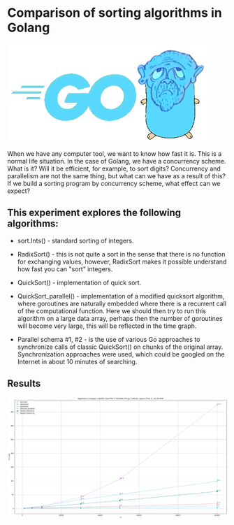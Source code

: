 # Comparison of sorting algorithms in Golang

![dot.png](gopher.png)

When we have any computer tool, we want to know how fast it is. This is a normal life situation.
In the case of Golang, we have a concurrency scheme. What is it? Will it be efficient, for example, to sort digits?
Concurrency and parallelism are not the same thing, but what can we have as a result of this?
If we build a sorting program by concurrency scheme, what effect can we expect?

## This experiment explores the following algorithms:

* sort.Ints() - standard sorting of integers.

* RadixSort() - this is not quite a sort in the sense that there is no function for exchanging values, however, RadixSort makes it possible
understand how fast you can "sort" integers.

* QuickSort() - implementation of quick sort.

* QuickSort_parallel() - implementation of a modified quicksort algorithm, where goroutines are naturally embedded where there is a recurrent call of the computational function. 
Here we should then try to run this algorithm on a large data array, perhaps then the number of goroutines will become very large, this will be reflected in the time graph.

* Parallel schema #1, #2 - is the use of various Go approaches to synchronize calls of classic QuickSort() on chunks of the original array. 
Synchronization approaches were used, which could be googled on the Internet in about 10 minutes of searching.

## Results

![dot.png](example3.png)

